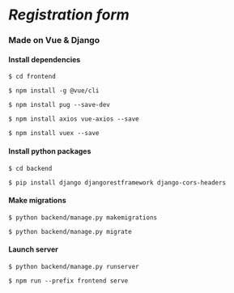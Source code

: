 # *Registration form*

### Made on Vue & Django

#### Install dependencies
````
$ cd frontend

$ npm install -g @vue/cli

$ npm install pug --save-dev

$ npm install axios vue-axios --save

$ npm install vuex --save
````

#### Install python packages
````
$ cd backend

$ pip install django djangorestframework django-cors-headers
````

#### Make migrations 
````
$ python backend/manage.py makemigrations

$ python backend/manage.py migrate
````

#### Launch server
````
$ python backend/manage.py runserver

$ npm run --prefix frontend serve
````